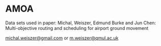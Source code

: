 # AMOA

Data sets used in paper: Michal, Weiszer, Edmund Burke and Jun Chen: Multi-objective routing and scheduling for airport ground movement


michal.weiszer@gmail.com or m.weiszer@qmul.ac.uk
